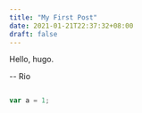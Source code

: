 ```yaml
---
title: "My First Post"
date: 2021-01-21T22:37:32+08:00
draft: false
---
```


Hello, hugo.

 -- Rio

```javascript

var a = 1;

```